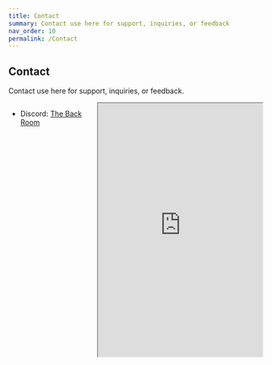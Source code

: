 ```yaml
---
title: Contact
summary: Contact use here for support, inquiries, or feedback
nav_order: 10
permalink: /Contact
---
```


<h2>Contact</h2>
<p>Contact use here for support, inquiries, or feedback.</p>

<div style="display: flex; flex-direction: row; justify-content: space-between; align-items: flex-start;">
<ul>
    <li>Discord: <a href="https://discord.gg/Yxj2t8ZbvX">The Back Room</a></li>
</ul>
<iframe src="https://discord.com/widget?id=1325177662435627109&theme=dark" width="350" height="500" allowtransparency="true" frameborder="2" sandbox="allow-popups allow-popups-to-escape-sandbox allow-same-origin allow-scripts"></iframe>
</div>